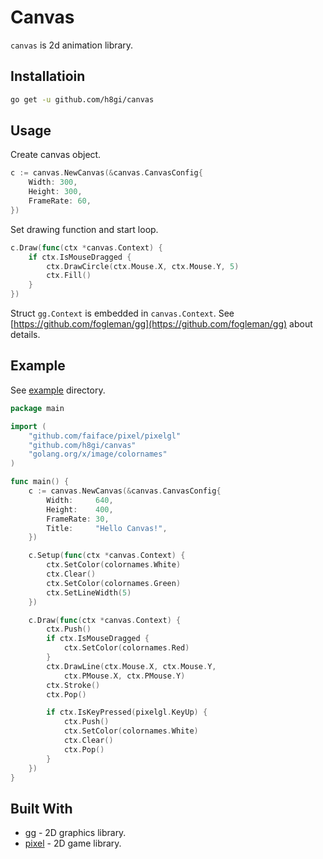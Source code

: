 # Canvas

`canvas` is 2d animation library.

## Installatioin

```sh
go get -u github.com/h8gi/canvas
```

## Usage

Create canvas object.

```go
c := canvas.NewCanvas(&canvas.CanvasConfig{
	Width: 300,
	Height: 300,
	FrameRate: 60,
})
```

Set drawing function and start loop.

```go
c.Draw(func(ctx *canvas.Context) {
	if ctx.IsMouseDragged {
		ctx.DrawCircle(ctx.Mouse.X, ctx.Mouse.Y, 5)
		ctx.Fill()
	}
})
```

Struct `gg.Context` is embedded in `canvas.Context`.
See [https://github.com/fogleman/gg](https://github.com/fogleman/gg) about details.

## Example

See [example](example) directory.

```go
package main

import (
	"github.com/faiface/pixel/pixelgl"
	"github.com/h8gi/canvas"
	"golang.org/x/image/colornames"
)

func main() {
	c := canvas.NewCanvas(&canvas.CanvasConfig{
		Width:     640,
		Height:    400,
		FrameRate: 30,
		Title:     "Hello Canvas!",
	})

	c.Setup(func(ctx *canvas.Context) {
		ctx.SetColor(colornames.White)
		ctx.Clear()
		ctx.SetColor(colornames.Green)
		ctx.SetLineWidth(5)
	})

	c.Draw(func(ctx *canvas.Context) {
		ctx.Push()
		if ctx.IsMouseDragged {
			ctx.SetColor(colornames.Red)
		}
		ctx.DrawLine(ctx.Mouse.X, ctx.Mouse.Y,
			ctx.PMouse.X, ctx.PMouse.Y)
		ctx.Stroke()
		ctx.Pop()

		if ctx.IsKeyPressed(pixelgl.KeyUp) {
			ctx.Push()
			ctx.SetColor(colornames.White)
			ctx.Clear()
			ctx.Pop()
		}
	})
}
``` 

## Built With

- [gg](https://github.com/fogleman/gg) - 2D graphics library.
- [pixel](https://github.com/faiface/pixel) - 2D game library.
